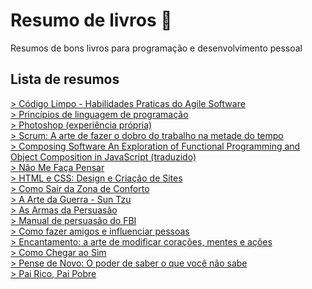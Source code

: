 # Resumo de livros :open_book:
Resumos de bons livros para programação e desenvolvimento pessoal
## Lista de resumos
<a href="https://github.com/leostella97/resumolivros/tree/main/C%C3%B3digo%20Limpo%20-%20Habilidades%20Praticas%20do%20Agile%20Software#c%C3%B3digo-limpo---habilidades-praticas-do-agile-software">> Código Limpo - Habilidades Praticas do Agile Software</a>
<br>
<a href="https://github.com/leostella97/resumolivros/tree/main/Princ%C3%ADpios%20de%20linguagem%20de%20programa%C3%A7%C3%A3o">> Princípios de linguagem de programação</a>
<br>
<a href="https://github.com/leostella97/resumolivros/tree/main/Photoshop%20(experi%C3%AAncia%20pr%C3%B3pria)">> Photoshop (experiência própria)</a>
<br>
<a href="https://github.com/leostella97/resumolivros/tree/main/Scrum%20A%20arte%20de%20fazer%20o%20dobro%20do%20trabalho%20na%20metade%20do%20tempo">> Scrum: A arte de fazer o dobro do trabalho na metade do tempo
</a>
<br>
<a href="https://github.com/leostella97/resumolivros/tree/main/Composing%20Software%20An%20Exploration%20of%20Functional%20Programming%20and%20Object%20Composition%20in%20JavaScript%20(traduzido)">> Composing Software An Exploration of Functional Programming and Object Composition in JavaScript (traduzido)</a>
<br>
<a href="https://github.com/leostella97/resumolivros/tree/main/N%C3%A3o%20Me%20Fa%C3%A7a%20Pensar">> Não Me Faça Pensar</a>
<br>
<a href="https://github.com/leostella97/resumolivros/tree/main/HTML%20e%20CSS%20Design%20e%20Cria%C3%A7%C3%A3o%20de%20Sites">> HTML e CSS: Design e Criação de Sites</a>
<br>
<a href="https://github.com/leostella97/resumolivros/tree/main/Como%20Sair%20da%20Zona%20de%20Conforto">> Como Sair da Zona de Conforto</a>
<br>
<a href="https://github.com/leostella97/resumolivros/tree/main/A%20Arte%20da%20Guerra%20-%20Sun%20Tzu">> A Arte da Guerra - Sun Tzu</a>
<br>
<a href="https://github.com/leostella97/resumolivros/tree/main/As%20Armas%20da%20Persuas%C3%A3o">> As Armas da Persuasão</a>
<br>
<a href="https://github.com/leostella97/resumolivros/tree/main/Manual%20de%20persuas%C3%A3o%20do%20FBI">> Manual de persuasão do FBI</a>
<br>
<a href="https://github.com/leostella97/resumolivros/tree/main/Como%20fazer%20amigos%20e%20influenciar%20pessoas">> Como fazer amigos e influenciar pessoas</a>
<br>
<a href="https://github.com/leostella97/resumolivros/tree/main/Encantamento%20a%20arte%20de%20modificar%20cora%C3%A7%C3%B5es%2C%20mentes%20e%20a%C3%A7%C3%B5es">> Encantamento: a arte de modificar corações, mentes e ações</a>
<br>
<a href="https://github.com/leostella97/resumolivros/tree/main/Como%20Chegar%20ao%20Sim">> Como Chegar ao Sim</a>
<br>
<a href="https://github.com/leostella97/resumolivros/tree/main/Pense%20de%20novo%20O%20poder%20de%20saber%20o%20que%20voc%C3%AA%20n%C3%A3o%20sabe">> Pense de Novo: O poder de saber o que você não sabe</a>
<br>
<a href="https://github.com/leostella97/resumolivros/tree/main/Pai%20Rico%2C%20Pai%20Pobre">> Pai Rico, Pai Pobre</a>
<br>